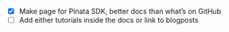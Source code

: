 - [x] Make page for Pinata SDK, better docs than what’s on GitHub
- [ ] Add either tutorials inside the docs or link to blogposts 